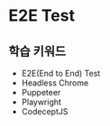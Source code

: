 # E2E Test

## 학습 키워드

- E2E(End to End) Test
- Headless Chrome
- Puppeteer
- Playwright
- CodeceptJS

<br/>

